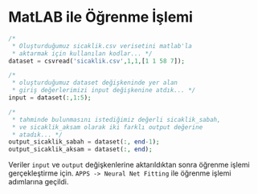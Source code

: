 # MatLAB ile Öğrenme İşlemi


``` php
/* 
 * Oluşturduğumuz sicaklik.csv verisetini matlab'la 
 * aktarmak için kullanılan kodlar... */
dataset = csvread('sicaklik.csv',1,1,[1 1 58 7]);
```

``` php
/* 
 * oluşturduğumuz dataset değişkeninde yer alan
 * giriş değerlerimizi input değişkenine atdık... */
input = dataset(:,1:5);
```

``` php
/* 
 * tahminde bulunmasını istediğimiz değerli sicaklik_sabah,
 * ve sicaklik_aksam olarak iki farklı output değerine 
 * atadık... */
output_sicaklik_sabah = dataset(:, end-1);
output_sicaklik_aksam = dataset(:, end);
```

Veriler `input` ve `output` değişkenlerine aktarıldıktan sonra öğrenme işlemi gerçekleştirme için. `APPS -> Neural Net Fitting` ile öğrenme işlemi adımlarına geçildi.

